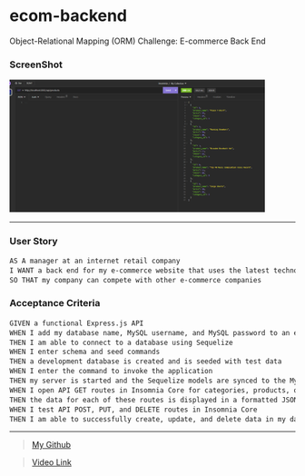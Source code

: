 # ecom-backend
Object-Relational Mapping (ORM) Challenge: E-commerce Back End

### ScreenShot

<img src="./Develop/images/m13.png" width="450" >

***


### User Story
```md
AS A manager at an internet retail company
I WANT a back end for my e-commerce website that uses the latest technologies
SO THAT my company can compete with other e-commerce companies
```

### Acceptance Criteria
```md
GIVEN a functional Express.js API
WHEN I add my database name, MySQL username, and MySQL password to an environment variable file
THEN I am able to connect to a database using Sequelize
WHEN I enter schema and seed commands
THEN a development database is created and is seeded with test data
WHEN I enter the command to invoke the application
THEN my server is started and the Sequelize models are synced to the MySQL database
WHEN I open API GET routes in Insomnia Core for categories, products, or tags
THEN the data for each of these routes is displayed in a formatted JSON
WHEN I test API POST, PUT, and DELETE routes in Insomnia Core
THEN I am able to successfully create, update, and delete data in my database
```

***

> <a href="https://github.com/aidev13" target="_blank">My Github</a>

> <a href="https://drive.google.com/file/d/1qBo5Ow7FD7PM91O4PlA3YCE5tdEev92D/view" target="_blank">Video Link</a>